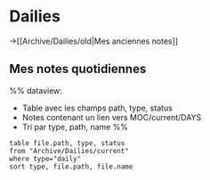 # Dailies
->[[Archive/Dailies/old|Mes anciennes notes]]
## Mes notes quotidiennes
%%
dataview:
- Table avec les champs path, type, status
- Notes contenant un lien vers MOC/current/DAYS
- Tri par type, path, name
%%

```dataview
table file.path, type, status
from "Archive/Dailies/current"
where type="daily"
sort type, file.path, file.name
```
